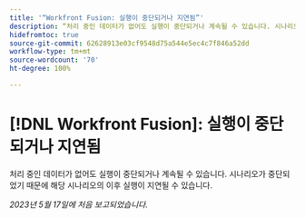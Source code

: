 ```yaml
---
title: '“Workfront Fusion: 실행이 중단되거나 지연됨”'
description: “처리 중인 데이터가 없어도 실행이 중단되거나 계속될 수 있습니다. 시나리오가 중단되었기 때문에 해당 시나리오의 이후 실행이 지연될 수 있습니다.”
hidefromtoc: true
source-git-commit: 62628913e03cf9548d75a544e5ec4c7f846a52dd
workflow-type: tm+mt
source-wordcount: '70'
ht-degree: 100%

---
```



# [!DNL Workfront Fusion]: 실행이 중단되거나 지연됨

처리 중인 데이터가 없어도 실행이 중단되거나 계속될 수 있습니다. 시나리오가 중단되었기 때문에 해당 시나리오의 이후 실행이 지연될 수 있습니다.

_2023년 5월 17일에 처음 보고되었습니다._

